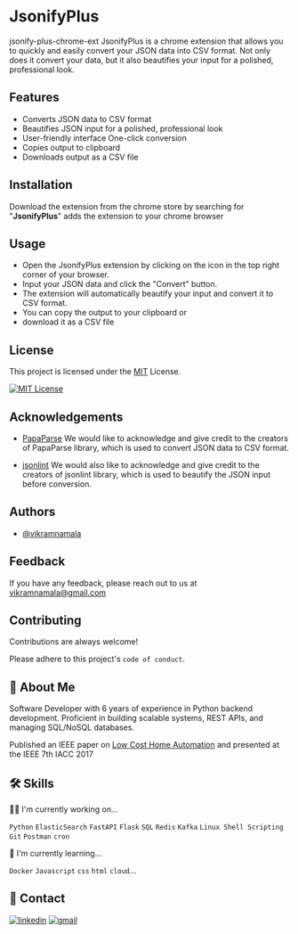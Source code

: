 
# JsonifyPlus 

jsonify-plus-chrome-ext JsonifyPlus is a chrome extension that allows you to quickly and easily convert your JSON data into CSV format. Not only does it convert your data, but it also beautifies your input for a polished, professional look.
## Features

- Converts JSON data to CSV format 
- Beautifies JSON input for a polished, professional look 
- User-friendly interface One-click conversion
- Copies output to clipboard
- Downloads output as a CSV file


## Installation

Download the extension from the chrome store by searching for "**JsonifyPlus**" adds the extension to your chrome browser
## Usage

- Open the JsonifyPlus extension by clicking on the icon in the top right corner of your browser.
- Input your JSON data and click the "Convert" button.
- The extension will automatically beautify your input and convert it to CSV format.
- You can copy the output to your clipboard or
- download it as a CSV file


## License
This project is licensed under the [MIT](https://choosealicense.com/licenses/mit/) License.



[![MIT License](https://img.shields.io/badge/License-MIT-green.svg)](https://choosealicense.com/licenses/mit/)
## Acknowledgements

 - [PapaParse](https://www.papaparse.com/)
 We would like to acknowledge and give credit to the creators of PapaParse library, which is used to convert JSON data to CSV format.

 - [jsonlint](https://jsonlint.com/)
 We would also like to acknowledge and give credit to the creators of jsonlint library, which is used to beautify the JSON input before conversion.

## Authors

- [@vikramnamala](https://github.com/vikramnamala)
## Feedback

If you have any feedback, please reach out to us at vikramnamala@gmail.com


## Contributing

Contributions are always welcome!

Please adhere to this project's `code of conduct`.
###
###
## 🚀 About Me
Software Developer with 6 years of experience in Python backend development. Proficient in building scalable systems, REST APIs, and managing SQL/NoSQL databases.

Published an IEEE paper on [Low Cost Home Automation](https://ieeexplore.ieee.org/document/7976782) and presented at the IEEE 7th IACC 2017
## 🛠 Skills
👩‍💻 I'm currently working on...

`Python` `ElasticSearch` `FastAPI` `Flask` `SQL` `Redis` `Kafka` `Linux Shell Scripting` `Git` `Postman` `cron`


🧠 I'm currently learning...

`Docker` `Javascript` `css` `html` `cloud`...

## 🔗 Contact
[![linkedin](https://img.shields.io/badge/linkedin-0A66C2?style=for-the-badge&logo=linkedin&logoColor=white)](https://www.linkedin.com/in/vikram-n/)
[![gmail](https://img.shields.io/badge/gmail-1DA1F2?style=for-the-badge&logo=gmail&logoColor=white)](vikramnamala@gmail.com)
